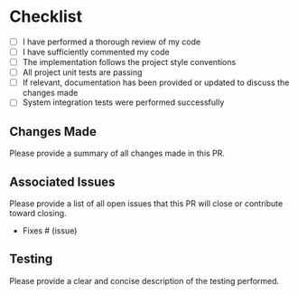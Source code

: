 # Checklist

- [ ] I have performed a thorough review of my code
- [ ] I have sufficiently commented my code
- [ ] The implementation follows the project style conventions
- [ ] All project unit tests are passing
- [ ] If relevant, documentation has been provided or updated to discuss the changes made
- [ ] System integration tests were performed successfully

## Changes Made

Please provide a summary of all changes made in this PR.

## Associated Issues

Please provide a list of all open issues that this PR will close or contribute
toward closing.

- Fixes # (issue)

## Testing

Please provide a clear and concise description of the testing performed.
